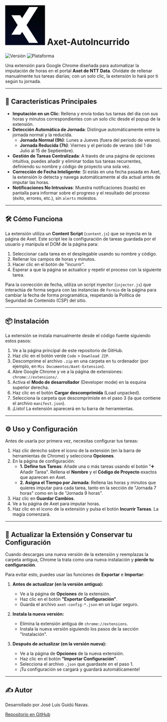 # ![Icon](https://github.com/TECNILUIS/Axet-AutoIncurrido/blob/main/icons/icon128.png) Axet-AutoIncurrido

![Versión](https://img.shields.io/badge/version-1.0-blue)
![Plataforma](https://img.shields.io/badge/Plataforma-Google_Chrome-brightgreen)

Una extensión para Google Chrome diseñada para automatizar la imputación de horas en el portal **Axet de NTT Data**. Olvídate de rellenar manualmente tus tareas diarias; con un solo clic, la extensión lo hará por ti según tu jornada.

---

## 🚀 Características Principales

* **Imputación en un Clic**: Rellena y envía todas tus tareas del día con sus horas y minutos correspondientes con un solo clic desde el popup de la extensión.
* **Detección Automática de Jornada**: Distingue automáticamente entre la jornada normal y la reducida.
    * **Jornada Normal (9h)**: Lunes a Jueves (fuera del periodo de verano).
    * **Jornada Reducida (7h)**: Viernes y el periodo de verano (del 1 de Julio al 15 de Septiembre).
* **Gestión de Tareas Centralizada**: A través de una página de opciones intuitiva, puedes añadir y eliminar todas tus tareas recurrentes, definiendo su nombre y código de proyecto una sola vez.
* **Corrección de Fecha Inteligente**: Si estás en una fecha pasada en Axet, la extensión lo detecta y navega automáticamente al día actual antes de imputar las horas.
* **Notificaciones No Intrusivas**: Muestra notificaciones (toasts) en pantalla para informar sobre el progreso y el resultado del proceso (éxito, errores, etc.), sin `alerts` molestos.

---

## 🛠️ Cómo Funciona

La extensión utiliza un **Content Script** (`content.js`) que se inyecta en la página de Axet. Este script lee la configuración de tareas guardada por el usuario y manipula el DOM de la página para:

1.  Seleccionar cada tarea en el desplegable usando su nombre y código.
2.  Rellenar los campos de horas y minutos.
3.  Hacer clic en el botón de "incurrir".
4.  Esperar a que la página se actualice y repetir el proceso con la siguiente tarea.

Para la corrección de fecha, utiliza un script inyector (`injector.js`) que interactúa de forma segura con las instancias de `Formio` de la página para cambiar la fecha de forma programática, respetando la Política de Seguridad de Contenido (CSP) del sitio.

---

## 📦 Instalación

La extensión se instala manualmente desde el código fuente siguiendo estos pasos:

1.  Ve a la página principal de este repositorio de GitHub.
2.  Haz clic en el botón verde `Code` > `Download ZIP`.
3.  Descomprime el archivo `.zip` en una carpeta en tu ordenador (por ejemplo, en `Mis Documentos/Axet-Extension`).
4.  Abre Google Chrome y ve a la página de extensiones: `chrome://extensions/`.
5.  Activa el **Modo de desarrollador** (Developer mode) en la esquina superior derecha.
6.  Haz clic en el botón **Cargar descomprimida** (Load unpacked).
7.  Selecciona la carpeta que descomprimiste en el paso 3 (la que contiene el archivo `manifest.json`).
8.  ¡Listo! La extensión aparecerá en tu barra de herramientas.

---
## ⚙️ Uso y Configuración

Antes de usarla por primera vez, necesitas configurar tus tareas:

1.  Haz clic derecho sobre el icono de la extensión (en la barra de herramientas de Chrome) y selecciona **Opciones**.
2.  En la página de configuración:
    * **1. Define tus Tareas**: Añade una o más tareas usando el botón "➕ Añadir Tarea". Rellena el **Nombre** y el **Código de Proyecto** exactos que aparecen en Axet.
    * **2. Asigna el Tiempo por Jornada**: Rellena las horas y minutos que quieres imputar para cada tarea, tanto en la sección de "Jornada 7 horas" como en la de "Jornada 9 horas".
3.  Haz clic en **Guardar Cambios**.
4.  Ve a tu página de Axet para imputar horas.
5.  Haz clic en el icono de la extensión y pulsa el botón **Incurrir Tareas**. La magia comenzará.

---

## 🔄 Actualizar la Extensión y Conservar tu Configuración

Cuando descargas una nueva versión de la extensión y reemplazas la carpeta antigua, Chrome la trata como una nueva instalación y **pierde tu configuración**.

Para evitar esto, puedes usar las funciones de **Exportar** e **Importar**:

1.  **Antes de actualizar (en la versión antigua):**
    * Ve a la página de **Opciones** de la extensión.
    * Haz clic en el botón **"Exportar Configuración"**.
    * Guarda el archivo `axet-config-*.json` en un lugar seguro.

2.  **Instala la nueva versión:**
    * Elimina la extensión antigua de `chrome://extensions`.
    * Instala la nueva versión siguiendo los pasos de la sección "Instalación".

3.  **Después de actualizar (en la versión nueva):**
    * Ve a la página de **Opciones** de la nueva extensión.
    * Haz clic en el botón **"Importar Configuración"**.
    * Selecciona el archivo `.json` que guardaste en el paso 1.
    * ¡Tu configuración se cargará y guardará automáticamente!

---

## ✍️ Autor

Desarrollado por José Luis Guidú Navas.

[Repositorio en GitHub](https://github.com/TECNILUIS/Axet-AutoIncurrido)